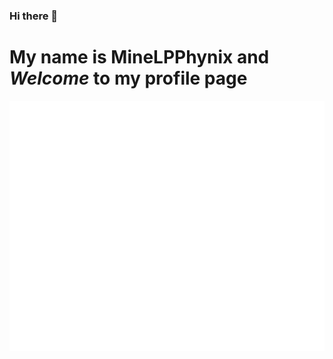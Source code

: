 ### Hi there 👋

# My name is **MineLPPhynix** and *Welcome* to my profile page

<div align="center">
  <img src="MarsBoardingPass.svg" width="800" height="400">
</div>

<!--
**MineLPPhynix/MineLPPhynix** is a ✨ _special_ ✨ repository because its `README.md` (this file) appears on your GitHub profile.

Here are some ideas to get you started:

- 🔭 I’m currently working on ...
- 🌱 I’m currently learning ...
- 👯 I’m looking to collaborate on ...
- 🤔 I’m looking for help with ...
- 💬 Ask me about ...
- 📫 How to reach me: ...
- 😄 Pronouns: ...
- ⚡ Fun fact: ...
-->
